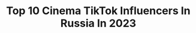 ---
title: Top 10 Cinema TikTok Influencers In Russia In 2023
description: >-
  Find top cinema TikTok influencers in Russia in 2023. Most popular hashtags: #cinema #challenge #magic.
platform: TikTok
hits: 15
text_top: See the top-rated TikTok influencers on inBeat.
text_bottom: Our platform aggregates 15 TikTok influencers like this in Russia for you to work with.
profiles:
  - username: "6kformat"
    fullname: >-
      Videoholic
    bio: >-
      Подписывайся что бы не пропустить! Subscribe bro I give your dreams!
    location: "Russia"
    followers: 25000
    engagement: 850
    commentsToLikes: 0.009800
    id: ck9ux0vz6y6bf0j78qr6cu228
    verified: false
    hashtags: "#cinema, #fantastic, #tiktok, #super"
  - username: "film_serial_moment"
    fullname: >-
      film_serial_moment
    bio: >-
      
    location: "Russia"
    followers: 2880
    engagement: 627
    commentsToLikes: 0.006649
    id: ckbepqsug6wel0j23pdqj6lvg
    verified: false
    hashtags: ""
  - username: "implezyx"
    fullname: >-
      Implezyx
    bio: >-
      3d artist
    location: "Russia"
    followers: 4363
    engagement: 236
    commentsToLikes: 0.030942
    id: cka5xts6ufde10i78fkpzap1s
    verified: false
    hashtags: "#cinema4d, #cinema4dart, #3dart, #motiondesign"
  - username: "ladyginmisha"
    fullname: >-
      Ладыгин Миша
    bio: >-
      ✔ Moscow, Russia🇷🇺 ✔ Young blogger ✔ Stand-Up comedian 🙏Подписывайся на инсту
    location: "Russia"
    followers: 6838
    engagement: 564
    commentsToLikes: 0.255884
    id: ckb0u2o63jg380j23uvc2vz9s
    verified: false
    hashtags: "#movie, #belorussia, #attack, #blacklivesmatter"
  - username: "sofiakrigan"
    fullname: >-
      sofiakrigan
    bio: >-
      Photographer (Moscow, Saint-Petersburg), контент-фотограф
    location: "Russia"
    followers: 15200
    engagement: 808
    commentsToLikes: 0.054012
    id: ckbfbjf323qts0j23osqez633
    verified: false
    hashtags: "#moscow, #christmas, #lego, #magic"
  - username: "krik73"
    fullname: >-
      krik73
    bio: >-
      Занимаюсь спортом , здоровый образ жизни , проживаю в городе Ульяновск
    location: "Russia"
    followers: 7056
    engagement: 593
    commentsToLikes: 0.022119
    id: ckb9nonzuhk760j23p83obs5d
    verified: false
    hashtags: "#challenge, #stayhome, #magic, #chain"
  - username: "inspired_natalie"
    fullname: >-
      inspired_natalie🌈
    bio: >-
      Art, Aesthetics, Moodboards, Entertainment, Traveling, Fandoms, Inspiration 🌈
    location: "Russia"
    followers: 6499
    engagement: 1043
    commentsToLikes: 0.014320
    id: ckbf39inhqxt30j235h3afein
    verified: false
    hashtags: "#neon, #wanderlust, #urban, #aesthetic"
  - username: "binarycharm"
    fullname: >-
      Binarycharm
    bio: >-
      Satisfying sound for motiondesign Music & SFX for media 🎧 More works👇
    location: "Russia"
    followers: 20400
    engagement: 965
    commentsToLikes: 0.040826
    id: ckdt4z5tysyay0j23i53ocm59
    verified: false
    hashtags: "#motiondesign, #binarycharm, #b3d, #sounddesign"
  - username: "loudrender"
    fullname: >-
      Peter
    bio: >-
      3D designer
    location: "Russia"
    followers: 19400
    engagement: 654
    commentsToLikes: 0.030240
    id: cka0hbq9c8keb0i78xa99d767
    verified: false
    hashtags: "#octane, #3d, #artist, #vibe"
  - username: "movie_cinema09"
    fullname: >-
      Сёма
    bio: >-
      5000❎
    location: "Russia"
    followers: 4405
    engagement: 1714
    commentsToLikes: 0.000651
    id: ckad3cs6uk1sc0i78tlgrsch4
    verified: false
    hashtags: "#sonicthehedgehog, #scottadkins, #foryoupage, #tomhardy"
---